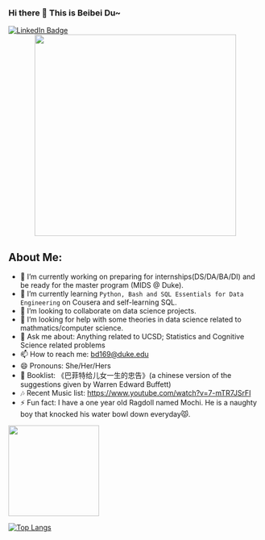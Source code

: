 ### Hi there 👋 This is Beibei Du~
<div id="badges">
  <a href="https://www.linkedin.com/in/beibei-du/">
    <img src="https://img.shields.io/badge/LinkedIn-blue?style=for-the-badge&logo=linkedin&logoColor=white" alt="LinkedIn Badge"/>
  </a>
</div>

<div id="header" align="center">
  <img src="https://c.tenor.com/b15GcCL4pmoAAAAC/detective-pikachu-pok%C3%A9mon.gif" width="400"/>
</div>


## About Me:
- 🔭 I’m currently working on preparing for internships(DS/DA/BA/DI) and be ready for the master program (MIDS @ Duke).
- 🌱 I’m currently learning `Python, Bash and SQL Essentials for Data Engineering` on Cousera and self-learning SQL.
- 👯 I’m looking to collaborate on data science projects.
- 🤔 I’m looking for help with some theories in data science related to mathmatics/computer science.
- 💬 Ask me about: Anything related to UCSD; Statistics and Cognitive Science related problems
- 📫 How to reach me: bd169@duke.edu
- 😄 Pronouns: She/Her/Hers
- 📙 Booklist: 《巴菲特给儿女一生的忠告》(a chinese version of the suggestions given by Warren Edward Buffett)
- 🎶 Recent Music list: https://www.youtube.com/watch?v=7-mTR7JSrFI
- ⚡ Fun fact: I have a one year old Ragdoll named Mochi. He is a naughty boy that knocked his water bowl down everyday😾.


<img height="180em" src="https://github-readme-stats.vercel.app/api?username=belladu0201&show_icons=true&hide_border=true&&count_private=true&include_all_commits=true" />

[![Top Langs](https://github-readme-stats.vercel.app/api/top-langs/?username=belladu0201&layout=compact&theme=vision-friendly-dark)](https://github.com/anuraghazra/github-readme-stats)


